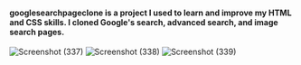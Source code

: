 #### googlesearchpageclone is a project I used to learn and improve my HTML and CSS skills. I cloned Google's search, advanced search, and image search pages.
![Screenshot (337)](https://user-images.githubusercontent.com/44309803/206880236-f7eac881-fbfe-4307-8732-cbd44caf4819.png)
![Screenshot (338)](https://user-images.githubusercontent.com/44309803/206880237-a5533eb4-ab3d-4e8d-918a-253ef21dac16.png)
![Screenshot (339)](https://user-images.githubusercontent.com/44309803/206880239-1aa640fd-8589-46ba-b124-bdd3224f6be2.png)

